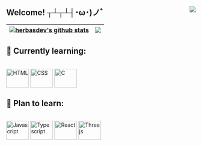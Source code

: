 Welcome! ┬┴┬┴┤･ω･)ノﾞ	     <img align=right src="https://gpvc.arturio.dev/herbasdev"/> 
---
| <a href="https://github.com/herbasdev/github-readme-stats"><img align="center" src="https://github-readme-stats.vercel.app/api?username=herbasdev&show_icons=true&include_all_commits=true&theme=midnight-purple&hide_border=true" alt="herbasdev's github stats" /></a> | <a href="https://github.com/herbasdev/github-readme-stats"><img align="center" src="https://github-readme-stats.vercel.app/api/top-langs/?username=herbasdev&layout=compact&theme=midnight-purple&hide_border=true" /></a> |
| ------------- | ------------- |

## 🌱 Currently learning:
<div style="display: inline_block"><br>
  <img align="center" alt="HTML" height="50" width="60" src="https://cdn.jsdelivr.net/gh/devicons/devicon/icons/html5/html5-original.svg">
  <img align="center" alt="CSS" height="50" width="60" src="https://cdn.jsdelivr.net/gh/devicons/devicon/icons/css3/css3-original.svg">
  <img align="center" alt="C" height="50" width="60" src="https://cdn.jsdelivr.net/gh/devicons/devicon/icons/c/c-original.svg">
</div>

## 🎈 Plan to learn:
<div style="display: inline_block"><br>
  <img align="center" alt="Javascript" height="50" width="60" src="https://cdn.jsdelivr.net/gh/devicons/devicon/icons/javascript/javascript-original.svg">
  <img align="center" alt="Typescript" height="50" width="60" src="https://cdn.jsdelivr.net/gh/devicons/devicon/icons/typescript/typescript-original.svg">
  <img align="center" alt="React" height="50" width="60" src="https://cdn.jsdelivr.net/gh/devicons/devicon/icons/react/react-original.svg">
  <img align="center" alt="Threejs" height="50" width="60" src="https://cdn.jsdelivr.net/gh/devicons/devicon/icons/threejs/threejs-original.svg">
</div>
